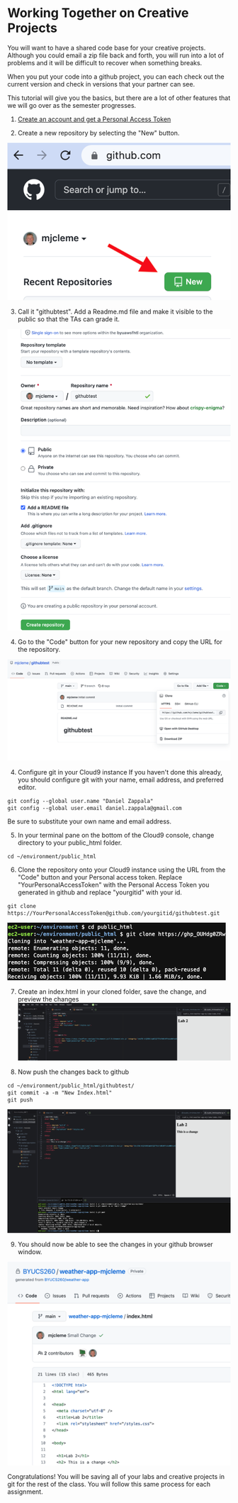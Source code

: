 # Working Together on Creative Projects
You will want to have a shared code base for your creative projects.  
Although you could email a zip file back and forth, you will run into a 
lot of problems and it will be difficult to recover when something breaks.

When you put your code into a github project, you can each check out the 
current version and check in versions that your partner can see.

This tutorial will give you the basics, but there are a lot of other features 
that we will go over as the semester progresses.

1. [Create an account and get a Personal Access Token](Account.md)

2. Create a new repository by selecting the "New" button.

![](images/NewGitRepo.png)

3. Call it "githubtest".  Add a Readme.md file and make it visible to the public so that the TAs can grade it.

![](images/CreateRepo.png)

4. Go to the "Code" button for your new repository and copy the URL for the repository.

![](images/Clone.png)

4. Configure git in your Cloud9 instance
If you haven't done this already, you should configure git with your name, email address, and preferred editor.
```
git config --global user.name "Daniel Zappala"
git config --global user.email daniel.zappala@gmail.com
```
Be sure to substitute your own name and email address.

5. In your terminal pane on the bottom of the Cloud9 console, change directory to your public_html folder.
```
cd ~/environment/public_html
```

6. Clone the repository onto your Cloud9 instance using the URL from the "Code" button and your Personal access token. Replace "YourPersonalAccessToken" with the Personal Access Token you generated in github and replace "yourgitid" with your id.
```
git clone https://YourPersonalAccessToken@github.com/yourgitid/githubtest.git
```
![](images/githubclone.png) 

7. Create an index.html in your cloned folder, save the change, and preview the changes
![](images/change.png) 

8. Now push the changes back to github
```
cd ~/environment/public_html/githubtest/
git commit -a -m "New Index.html"
git push
```
![](images/push.png) 

9. You should now be able to see the changes in your github browser window.
<img src="images/smallchange.png" width="600" />


Congratulations!  You will be saving all of your labs and creative projects in git for the rest of the class.  You will follow this same process for each assignment.

